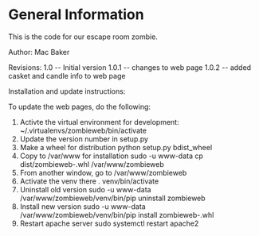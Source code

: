 General Information
===================

This is the code for our escape room zombie.

Author: Mac Baker

Revisions:
	1.0 -- Initial version
	1.0.1 -- changes to web page
	1.0.2 -- added casket and candle info to web page

Installation and update instructions:

To update the web pages, do the following:
1. Activte the virtual environment for development:
	~/.virtualenvs/zombieweb/bin/activate
2. Update the version number in setup.py
3. Make a wheel for distribution
	python setup.py bdist_wheel
4. Copy to /var/www for installation 
	sudo -u www-data cp dist/zombieweb-<ver>.whl /var/www/zombieweb
5. From another window, go to /var/www/zombieweb
6. Activate the venv there
	. venv/bin/activate
7. Uninstall old version
	sudo -u www-data /var/www/zombieweb/venv/bin/pip uninstall zombieweb
8. Install new version
	sudo -u www-data /var/www/zombieweb/venv/bin/pip install zombieweb-<ver>.whl
9. Restart apache server
	sudo systemctl restart apache2
